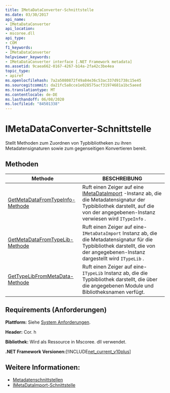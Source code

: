 ```yaml
---
title: IMetaDataConverter-Schnittstelle
ms.date: 03/30/2017
api_name:
- IMetaDataConverter
api_location:
- mscoree.dll
api_type:
- COM
f1_keywords:
- IMetaDataConverter
helpviewer_keywords:
- IMetaDataConverter interface [.NET Framework metadata]
ms.assetid: 9caea662-0167-4267-b14a-2fa42c3be4ea
topic_type:
- apiref
ms.openlocfilehash: 7a2a5080872f49a84e36c53ac337d91738c15e45
ms.sourcegitcommit: da21fc5a8cce1e028575acf31974681a1bc5aeed
ms.translationtype: MT
ms.contentlocale: de-DE
ms.lasthandoff: 06/08/2020
ms.locfileid: "84501338"
---
```

# <a name="imetadataconverter-interface"></a>IMetaDataConverter-Schnittstelle
Stellt Methoden zum Zuordnen von Typbibliotheken zu ihren Metadatensignaturen sowie zum gegenseitigen Konvertieren bereit.  
  
## <a name="methods"></a>Methoden  
  
|Methode|BESCHREIBUNG|  
|------------|-----------------|  
|[GetMetaDataFromTypeInfo-Methode](imetadataconverter-getmetadatafromtypeinfo-method.md)|Ruft einen Zeiger auf eine [IMetaDataImport](imetadataimport-interface.md) -Instanz ab, die die Metadatensignatur der Typbibliothek darstellt, auf die von der angegebenen-Instanz verwiesen wird `ITypeInfo` .|  
|[GetMetaDataFromTypeLib-Methode](imetadataconverter-getmetadatafromtypelib-method.md)|Ruft einen Zeiger auf eine- `IMetaDataImport` Instanz ab, die die Metadatensignatur für die Typbibliothek darstellt, die von der angegebenen-Instanz dargestellt wird `ITypeLib` .|  
|[GetTypeLibFromMetaData-Methode](imetadataconverter-gettypelibfrommetadata-method.md)|Ruft einen Zeiger auf eine- `ITypeLib` Instanz ab, die die Typbibliothek darstellt, die über die angegebenen Module und Bibliotheksnamen verfügt.|  
  
## <a name="requirements"></a>Requirements (Anforderungen)  
 **Plattform:** Siehe [System Anforderungen](../../get-started/system-requirements.md).  
  
 **Header:** Cor. h  
  
 **Bibliothek:** Wird als Ressource in Mscoree. dll verwendet.  
  
 **.NET Framework Versionen:**[!INCLUDE[net_current_v10plus](../../../../includes/net-current-v10plus-md.md)]  
  
## <a name="see-also"></a>Weitere Informationen:

- [Metadatenschnittstellen](metadata-interfaces.md)
- [IMetaDataImport-Schnittstelle](imetadataimport-interface.md)

